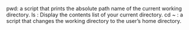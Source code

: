 pwd: a script that prints the absolute path name of the current working directory.
ls : Display the contents list of your current directory.
cd ~ : a script that changes the working directory to the user’s home directory.
